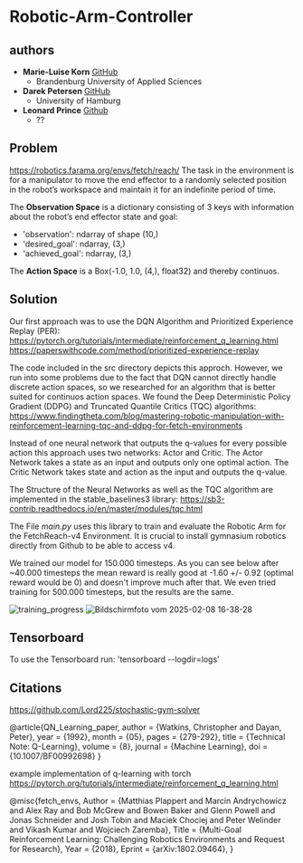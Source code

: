 # Robotic-Arm-Controller

## authors
- **Marie-Luise Korn** [GitHub](https://github.com/markorn1612)  
  - Brandenburg University of Applied Sciences
- **Darek Petersen** [GitHub](https://github.com/BlueCl0wn) 
  - University of Hamburg  
- **Leonard Prince**  [Github](??)
  - ??

## Problem
https://robotics.farama.org/envs/fetch/reach/
The task in the environment is for a manipulator to move the end effector to a randomly selected position in the robot’s workspace and maintain it for an indefinite period of time.

The **Observation Space** is a dictionary consisting of 3 keys with information about the robot’s end effector state and goal: 
- 'observation': ndarray of shape (10,)
- 'desired_goal': ndarray, (3,)
- 'achieved_goal': ndarray, (3,)

The **Action Space** is a Box(-1.0, 1.0, (4,), float32) and thereby continuos.

## Solution
Our first approach was to use the DQN Algorithm and Prioritized Experience Replay (PER):
https://pytorch.org/tutorials/intermediate/reinforcement_q_learning.html
https://paperswithcode.com/method/prioritized-experience-replay 

The code included in the src directory depicts this approch. However, we run into some problems due to the fact that DQN cannot directly handle discrete action spaces, so we researched for an algorithm that is better suited for continuos action spaces. We found the Deep Deterministic Policy Gradient (DDPG) and Truncated Quantile Critics (TQC) algorithms: 
https://www.findingtheta.com/blog/mastering-robotic-manipulation-with-reinforcement-learning-tqc-and-ddpg-for-fetch-environments

Instead of one neural network that outputs the q-values for every possible action this approach uses two networks: Actor and Critic. The Actor Network takes a state as an input and outputs only one optimal action. The Critic Network takes state and action as the input and outputs the q-value. 

The Structure of the Neural Networks as well as the TQC algorithm are implemented in the stable_baselines3 library: 
https://sb3-contrib.readthedocs.io/en/master/modules/tqc.html

The File *main.py* uses this library to train and evaluate the Robotic Arm for the FetchReach-v4 Environment. It is crucial to install gymnasium robotics directly from Github to be able to access v4. 

We trained our model for 150.000 timesteps. As you can see below after ~40.000 timesteps the mean reward is really good at -1.60 +/- 0.92 (optimal reward would be 0) and doesn't improve much after that. We even tried training for 500.000 timesteps, but the results are the same. 

![training_progress](https://github.com/user-attachments/assets/a9d6ecdd-34ea-48d2-a293-460a03df8d4f)
![Bildschirmfoto vom 2025-02-08 16-38-28](https://github.com/user-attachments/assets/44271fb0-2747-4a73-9353-d0c1adda44df)


## Tensorboard
To use the Tensorboard run:
'tensorboard --logdir=logs'

## Citations

https://github.com/Lord225/stochastic-gym-solver

@article{QN_Learning_paper,
author = {Watkins, Christopher and Dayan, Peter},
year = {1992},
month = {05},
pages = {279-292},
title = {Technical Note: Q-Learning},
volume = {8},
journal = {Machine Learning},
doi = {10.1007/BF00992698}
}

example implementation of q-learning with torch
https://pytorch.org/tutorials/intermediate/reinforcement_q_learning.html

@misc{fetch_envs,
  Author = {Matthias Plappert and Marcin Andrychowicz and Alex Ray and Bob McGrew and Bowen Baker and Glenn Powell and Jonas Schneider and Josh Tobin and Maciek Chociej and Peter Welinder and Vikash Kumar and Wojciech Zaremba},
  Title = {Multi-Goal Reinforcement Learning: Challenging Robotics Environments and Request for Research},
  Year = {2018},
  Eprint = {arXiv:1802.09464},
}
